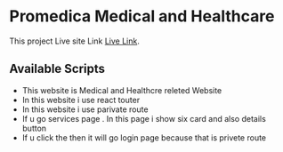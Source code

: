 # Promedica Medical and Healthcare 
This project Live site Link [Live Link](https://together-with-travelagency.web.app).

## Available Scripts

<ul>
<li>This website is Medical and Healthcre releted Website</li>
<li>In this website i use react touter</li>
<li>In this website i use parivate route</li>
<li>If u go services page . In this page i show six card and also details button</li>
<li>If u click the then it will go login page because that is privete route </li>
</ul>